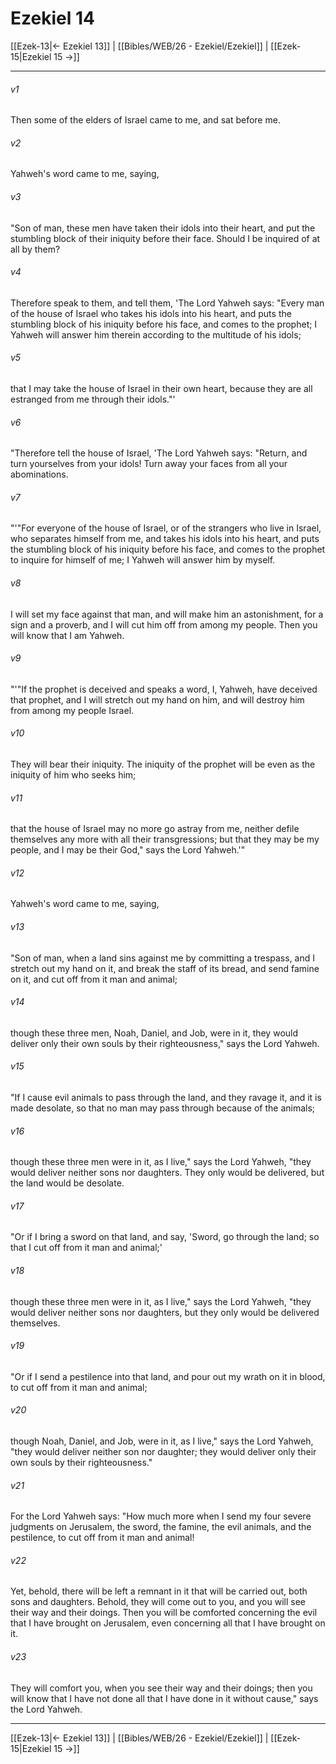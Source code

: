 # Ezekiel 14

[[Ezek-13|← Ezekiel 13]] | [[Bibles/WEB/26 - Ezekiel/Ezekiel]] | [[Ezek-15|Ezekiel 15 →]]
***



###### v1 
Then some of the elders of Israel came to me, and sat before me. 

###### v2 
Yahweh's word came to me, saying, 

###### v3 
"Son of man, these men have taken their idols into their heart, and put the stumbling block of their iniquity before their face. Should I be inquired of at all by them? 

###### v4 
Therefore speak to them, and tell them, 'The Lord Yahweh says: "Every man of the house of Israel who takes his idols into his heart, and puts the stumbling block of his iniquity before his face, and comes to the prophet; I Yahweh will answer him therein according to the multitude of his idols; 

###### v5 
that I may take the house of Israel in their own heart, because they are all estranged from me through their idols."' 

###### v6 
"Therefore tell the house of Israel, 'The Lord Yahweh says: "Return, and turn yourselves from your idols! Turn away your faces from all your abominations. 

###### v7 
"'"For everyone of the house of Israel, or of the strangers who live in Israel, who separates himself from me, and takes his idols into his heart, and puts the stumbling block of his iniquity before his face, and comes to the prophet to inquire for himself of me; I Yahweh will answer him by myself. 

###### v8 
I will set my face against that man, and will make him an astonishment, for a sign and a proverb, and I will cut him off from among my people. Then you will know that I am Yahweh. 

###### v9 
"'"If the prophet is deceived and speaks a word, I, Yahweh, have deceived that prophet, and I will stretch out my hand on him, and will destroy him from among my people Israel. 

###### v10 
They will bear their iniquity. The iniquity of the prophet will be even as the iniquity of him who seeks him; 

###### v11 
that the house of Israel may no more go astray from me, neither defile themselves any more with all their transgressions; but that they may be my people, and I may be their God," says the Lord Yahweh.'" 

###### v12 
Yahweh's word came to me, saying, 

###### v13 
"Son of man, when a land sins against me by committing a trespass, and I stretch out my hand on it, and break the staff of its bread, and send famine on it, and cut off from it man and animal; 

###### v14 
though these three men, Noah, Daniel, and Job, were in it, they would deliver only their own souls by their righteousness," says the Lord Yahweh. 

###### v15 
"If I cause evil animals to pass through the land, and they ravage it, and it is made desolate, so that no man may pass through because of the animals; 

###### v16 
though these three men were in it, as I live," says the Lord Yahweh, "they would deliver neither sons nor daughters. They only would be delivered, but the land would be desolate. 

###### v17 
"Or if I bring a sword on that land, and say, 'Sword, go through the land; so that I cut off from it man and animal;' 

###### v18 
though these three men were in it, as I live," says the Lord Yahweh, "they would deliver neither sons nor daughters, but they only would be delivered themselves. 

###### v19 
"Or if I send a pestilence into that land, and pour out my wrath on it in blood, to cut off from it man and animal; 

###### v20 
though Noah, Daniel, and Job, were in it, as I live," says the Lord Yahweh, "they would deliver neither son nor daughter; they would deliver only their own souls by their righteousness." 

###### v21 
For the Lord Yahweh says: "How much more when I send my four severe judgments on Jerusalem, the sword, the famine, the evil animals, and the pestilence, to cut off from it man and animal! 

###### v22 
Yet, behold, there will be left a remnant in it that will be carried out, both sons and daughters. Behold, they will come out to you, and you will see their way and their doings. Then you will be comforted concerning the evil that I have brought on Jerusalem, even concerning all that I have brought on it. 

###### v23 
They will comfort you, when you see their way and their doings; then you will know that I have not done all that I have done in it without cause," says the Lord Yahweh.

***
[[Ezek-13|← Ezekiel 13]] | [[Bibles/WEB/26 - Ezekiel/Ezekiel]] | [[Ezek-15|Ezekiel 15 →]]
